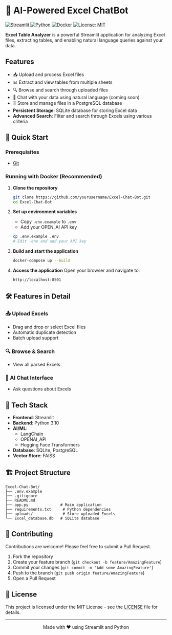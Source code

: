 # 📄 AI-Powered Excel ChatBot

[![Streamlit](https://static.streamlit.io/badges/streamlit_badge_black_white.svg)](https://streamlit.io/)
[![Python](https://img.shields.io/badge/python-3.10%2B-blue.svg)](https://www.python.org/)
[![Docker](https://img.shields.io/badge/Docker-2CA5E0?style=flat&logo=docker&logoColor=white)](https://www.docker.com/)
[![License: MIT](https://img.shields.io/badge/License-MIT-yellow.svg)](https://opensource.org/licenses/MIT)

**Excel Table Analyzer** is a powerful Streamlit application for analyzing Excel files, extracting tables, and enabling natural language queries against your data.

## Features

- 📤 Upload and process Excel files
- 📊 Extract and view tables from multiple sheets
- 🔍 Browse and search through uploaded files
- 💬 Chat with your data using natural language (coming soon)
- 🗄️ Store and manage files in a PostgreSQL database
- **Persistent Storage**: SQLite database for storing Excel data
- **Advanced Search**: Filter and search through Excels using various criteria

## 🚀 Quick Start

### Prerequisites


- [Git](https://git-scm.com/)

### Running with Docker (Recommended)

1. **Clone the repository**
   ```bash
   git clone https://github.com/yourusername/Excel-Chat-Bot.git
   cd Excel-Chat-Bot
   ```

2. **Set up environment variables**
   - Copy `.env.example` to `.env`
   - Add your OPEN_AI API key
   ```bash
   cp .env.example .env
   # Edit .env and add your API key
   ```

3. **Build and start the application**
   ```bash
   docker-compose up --build
   ```

4. **Access the application**
   Open your browser and navigate to:
   ```
   http://localhost:8501
   ```

## 🛠️ Features in Detail

### 📤 Upload Excels
- Drag and drop or select Excel files
- Automatic duplicate detection
- Batch upload support

### 🔍 Browse & Search
- View all parsed Excels


### 💬 AI Chat Interface
- Ask questions about Excels

## 🧩 Tech Stack

- **Frontend**: Streamlit
- **Backend**: Python 3.10
- **AI/ML**: 
  - LangChain
  - OPENAI_API
  - Hugging Face Transformers
- **Database**: SQLite, PostgreSQL
- **Vector Store**: FAISS


## 🏗️ Project Structure

```
Excel-Chat-Bot/
├── .env.example
├── .gitignore
├── README.md
├── app.py              # Main application
├── requirements.txt     # Python dependencies
├── uploads/             # Store uploaded Excels
└── Excel_database.db   # SQLite database
```


## 🤝 Contributing

Contributions are welcome! Please feel free to submit a Pull Request.

1. Fork the repository
2. Create your feature branch (`git checkout -b feature/AmazingFeature`)
3. Commit your changes (`git commit -m 'Add some AmazingFeature'`)
4. Push to the branch (`git push origin feature/AmazingFeature`)
5. Open a Pull Request

## 📄 License

This project is licensed under the MIT License - see the [LICENSE](LICENSE) file for details.

---

<div align="center">
  Made with ❤️ using Streamlit and Python
</div>

